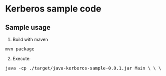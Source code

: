 Kerberos sample code
====================

Sample usage
------------

1. Build with maven

<pre>mvn package</pre>

2. Execute:

<pre>java -cp ./target/java-kerberos-sample-0.0.1.jar Main \<principal\> \<keytab\> \<url\></pre>
